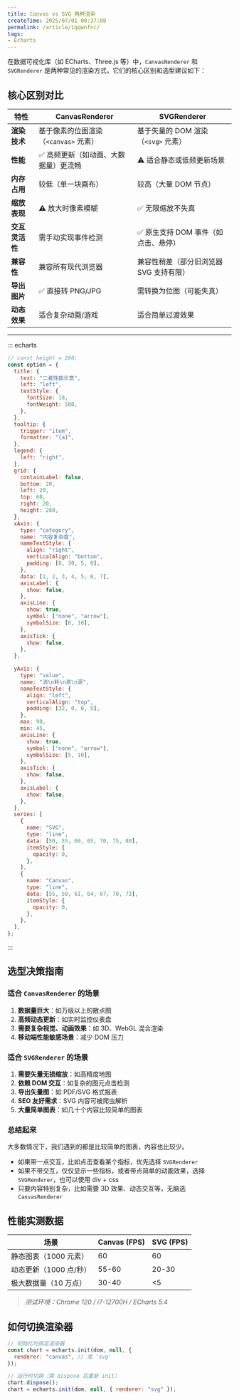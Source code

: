 ```yaml
---
title: Canvas vs SVG 两种渲染
createTime: 2025/07/01 00:37:08
permalink: /article/1qqwnfnc/
tags: 
- Echarts
---
```


在数据可视化库（如 ECharts、Three.js 等）中，`CanvasRenderer` 和 `SVGRenderer` 是两种常见的渲染方式，它们的核心区别和选型建议如下：

## 核心区别对比

| **特性**       | **CanvasRenderer**                    | **SVGRenderer**                         |
| -------------- | ------------------------------------- | --------------------------------------- |
| **渲染技术**   | 基于像素的位图渲染（`<canvas>` 元素） | 基于矢量的 DOM 渲染（`<svg>` 元素）     |
| **性能**       | ✅ 高频更新（如动画、大数据量）更流畅 | ⚠️ 适合静态或低频更新场景               |
| **内存占用**   | 较低（单一块画布）                    | 较高（大量 DOM 节点）                   |
| **缩放表现**   | ⚠️ 放大时像素模糊                     | ✅ 无限缩放不失真                       |
| **交互灵活性** | 需手动实现事件检测                    | ✅ 原生支持 DOM 事件（如点击、悬停）    |
| **兼容性**     | 兼容所有现代浏览器                    | 兼容性稍差（部分旧浏览器 SVG 支持有限） |
| **导出图片**   | ✅ 直接转 PNG/JPG                     | 需转换为位图（可能失真）                |
| **动态效果**   | 适合复杂动画/游戏                     | 适合简单过渡效果                        |

---

::: echarts

```js
// const height = 260;
const option = {
  title: {
    text: "二者性能示意",
    left: "left",
    textStyle: {
      fontSize: 18,
      fontWeight: 500,
    },
  },
  tooltip: {
    trigger: "item",
    formatter: "{a}",
  },
  legend: {
    left: "right",
  },
  grid: {
    containLabel: false,
    bottom: 20,
    left: 20,
    top: 60,
    right: 20,
    height: 280,
  },
  xAxis: {
    type: "category",
    name: "内容复杂度",
    nameTextStyle: {
      align: "right",
      verticalAlign: "bottom",
      padding: [8, 30, 5, 0],
    },
    data: [1, 2, 3, 4, 5, 6, 7],
    axisLabel: {
      show: false,
    },
    axisLine: {
      show: true,
      symbol: ["none", "arrow"],
      symbolSize: [6, 10],
    },
    axisTick: {
      show: false,
    },
  },

  yAxis: {
    type: "value",
    name: "消\n耗\n资\n源",
    nameTextStyle: {
      align: "left",
      verticalAlign: "top",
      padding: [32, 0, 0, 5],
    },
    max: 90,
    min: 45,
    axisLine: {
      show: true,
      symbol: ["none", "arrow"],
      symbolSize: [5, 10],
    },
    axisTick: {
      show: false,
    },
    axisLabel: {
      show: false,
    },
  },
  series: [
    {
      name: "SVG",
      type: "line",
      data: [50, 55, 60, 65, 70, 75, 80],
      itemStyle: {
        opacity: 0,
      },
    },
    {
      name: "Canvas",
      type: "line",
      data: [55, 58, 61, 64, 67, 70, 73],
      itemStyle: {
        opacity: 0,
      },
    },
  ],
};
```

:::

## 选型决策指南

### 适合 `CanvasRenderer` 的场景

1. **数据量巨大**：如万级以上的散点图
2. **高频动态更新**：如实时监控仪表盘
3. **需要复杂视觉、动画效果**：如 3D、WebGL 混合渲染
4. **移动端性能敏感场景**：减少 DOM 压力

### 适合 `SVGRenderer` 的场景

1. **需要矢量无损缩放**：如高精度地图
2. **依赖 DOM 交互**：如复杂的图元点击检测
3. **导出矢量图**：如 PDF/SVG 格式报表
4. **SEO 友好需求**：SVG 内容可被爬虫解析
5. **大量简单图表**：如几十个内容比较简单的图表

### 总结起来

大多数情况下，我们遇到的都是比较简单的图表，内容也比较少。

- 如果带一点交互，比如点击查看某个指标，优先选择 `SVGRenderer`
- 如果不带交互，仅仅显示一些指标，或者带点简单的动画效果，选择 `SVGRenderer`，也可以使用 div + css
- 只要内容特别复杂，比如需要 3D 效果、动态交互等，无脑选 `CanvasRenderer`

## 性能实测数据

| **场景**               | Canvas (FPS) | SVG (FPS) |
| ---------------------- | ------------ | --------- |
| 静态图表（1000 元素）  | 60           | 60        |
| 动态更新（1000 点/秒） | 55-60        | 20-30     |
| 极大数据量（10 万点）  | 30-40        | <5        |

> _测试环境：Chrome 120 / i7-12700H / ECharts 5.4_

## 如何切换渲染器

```javascript
// 初始化时指定渲染器
const chart = echarts.init(dom, null, {
  renderer: "canvas", // 或 'svg'
});

// 运行时切换（需 dispose 后重新 init）
chart.dispose();
chart = echarts.init(dom, null, { renderer: "svg" });
```
